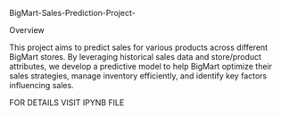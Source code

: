 BigMart-Sales-Prediction-Project-


Overview

This project aims to predict sales for various products across different BigMart stores. By leveraging historical sales data and store/product attributes, we develop a predictive model to help BigMart optimize their sales strategies, manage inventory efficiently, and identify key factors influencing sales.

 FOR DETAILS VISIT IPYNB FILE
